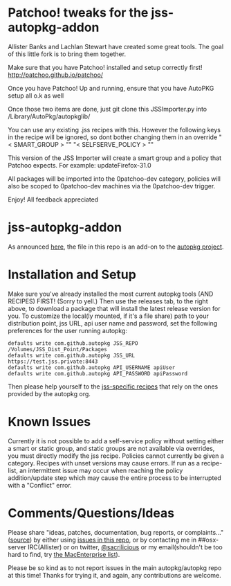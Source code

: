 Patchoo! tweaks for the jss-autopkg-addon
=========================================
Allister Banks and Lachlan Stewart have created some great tools.
The goal of this little fork is to bring them together.

Make sure that you have Patchoo! installed and setup correctly first!
http://patchoo.github.io/patchoo/

Once you have Patchoo! Up and running, ensure that you have AutoPKG setup all o.k as well

Once those two items are done, just git clone this JSSImporter.py into
/Library/AutoPkg/autopkglib/

You can use any existing .jss recipes with this. However the following keys in the recipe will be ignored, so dont bother changing them in an override
" < SMART_GROUP > ""
"< SELFSERVE_POLICY > ""

This version of the JSS Importer will create a smart group and a policy that Patchoo expects. For example: updateFirefox-31.0

All packages will be imported into the 0patchoo-dev category, policies will also be scoped to 0patchoo-dev machines via the 0patchoo-dev trigger.

Enjoy! All feedback appreciated




jss-autopkg-addon
=================

As announced [here](http://www.318.com/2014/01/introducing-jssimporter-for-autopkg/), the file in this repo is an add-on to the [autopkg project](http://autopkg.github.io/autopkg/).

Installation and Setup
=================

Make sure you've already installed the most current autopkg tools (AND RECIPES) FIRST! (Sorry to yell.) Then use the releases tab, to the right above, to download a package that will install the latest release version for you.
To customize the local(ly mounted, if it's a file share) path to your distribution point, jss URL, api user name and password, set the following preferences for the user running autopkg:

```
defaults write com.github.autopkg JSS_REPO /Volumes/JSS_Dist_Point/Packages
defaults write com.github.autopkg JSS_URL https://test.jss.private:8443
defaults write com.github.autopkg API_USERNAME apiUser
defaults write com.github.autopkg API_PASSWORD apiPassword
```

Then please help yourself to the [jss-specific recipes](https://github.com/arubdesu/jssRecipes) that rely on the ones provided by the autopkg org.

Known Issues
=================

Currently it is not possible to add a self-service policy without setting either a smart or static group, and static groups are not available via overrides, you must directly modify the jss recipe. Policies cannot currently be given a category. Recipes with unset versions may cause errors. If run as a recipe-list, an intermittent issue may occur when reaching the  policy addition/update step which may cause the entire process to be interrupted with a "Conflict" error.

Comments/Questions/Ideas
=================

Please share "ideas, patches, documentation, bug reports, or complaints..." ([source](https://github.com/logstash/logstash#contributing)) by either using [issues in this repo](https://github.com/arubdesu/jss-autopkg-addon/issues), or by contacting me in ##osx-server IRC(Allister) or on twitter, [@sacrilicious](https://twitter.com/Sacrilicious) or my email(shouldn't be too hard to find, try [the MacEnterprise list](http://www.macenterprise.org/mailing-list)). 

Please be so kind as to not report issues in the main autopkg/autopkg repo at this time! Thanks for trying it, and again, any contributions are welcome.
